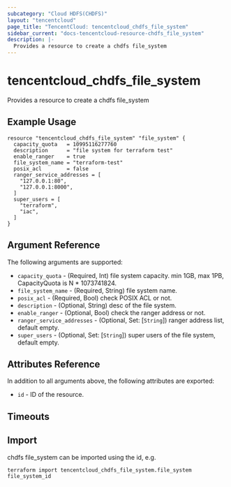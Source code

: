 ```yaml
---
subcategory: "Cloud HDFS(CHDFS)"
layout: "tencentcloud"
page_title: "TencentCloud: tencentcloud_chdfs_file_system"
sidebar_current: "docs-tencentcloud-resource-chdfs_file_system"
description: |-
  Provides a resource to create a chdfs file_system
---
```


# tencentcloud_chdfs_file_system

Provides a resource to create a chdfs file_system

## Example Usage

```hcl
resource "tencentcloud_chdfs_file_system" "file_system" {
  capacity_quota   = 10995116277760
  description      = "file system for terraform test"
  enable_ranger    = true
  file_system_name = "terraform-test"
  posix_acl        = false
  ranger_service_addresses = [
    "127.0.0.1:80",
    "127.0.0.1:8000",
  ]
  super_users = [
    "terraform",
    "iac",
  ]
}
```

## Argument Reference

The following arguments are supported:

* `capacity_quota` - (Required, Int) file system capacity. min 1GB, max 1PB, CapacityQuota is N * 1073741824.
* `file_system_name` - (Required, String) file system name.
* `posix_acl` - (Required, Bool) check POSIX ACL or not.
* `description` - (Optional, String) desc of the file system.
* `enable_ranger` - (Optional, Bool) check the ranger address or not.
* `ranger_service_addresses` - (Optional, Set: [`String`]) ranger address list, default empty.
* `super_users` - (Optional, Set: [`String`]) super users of the file system, default empty.

## Attributes Reference

In addition to all arguments above, the following attributes are exported:

* `id` - ID of the resource.



## Timeouts

<no value>


## Import

chdfs file_system can be imported using the id, e.g.

```
terraform import tencentcloud_chdfs_file_system.file_system file_system_id
```

